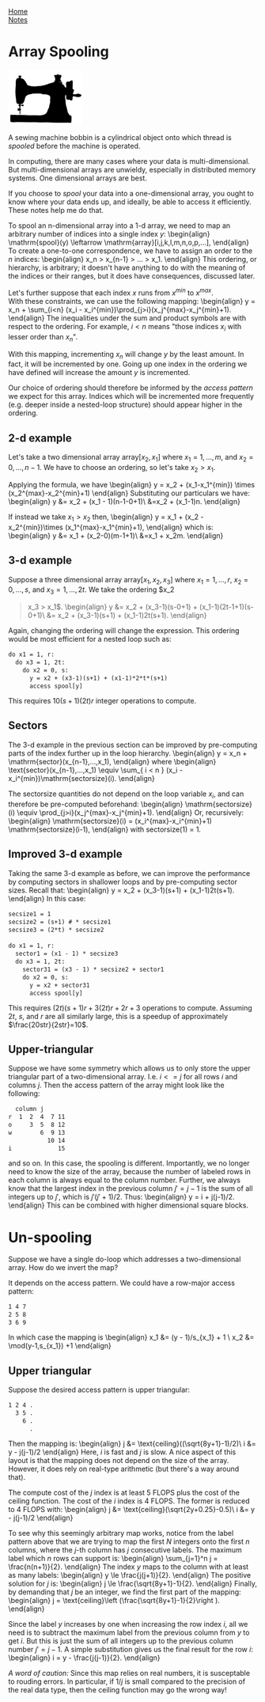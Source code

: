 [Home](../index.html)\
[Notes](../blog.html)

# Array Spooling

<img src='spool.jpg' width="150" id="profile_pic"    />

A sewing machine bobbin is a cylindrical object onto which thread is _spooled_
before the machine is operated. 

In computing, there are many cases where your data is multi-dimensional. But
multi-dimensional arrays are unwieldy, especially in distributed memory systems.
One dimensional arrays are best. 

If you choose to _spool_ your data into a one-dimensional array, you ought to
know where your data ends up, and ideally, be able to access it efficiently.
These notes help me do that.

To spool an n-dimensional array into a 1-d array, we need to map an arbitrary
number of indices into a single index $y$:
\begin{align}
    \mathrm{spool}(y) \leftarrow \mathrm{array}[i,j,k,l,m,n,o,p,...],
\end{align}
To create a one-to-one correspondence, we have to assign an order to the $n$
indices:
\begin{align}
    x_n > x_{n-1} > ... > x_1.
\end{align}
This ordering, or hierarchy, is arbitrary; it doesn't have anything to do with
the meaning of the indices or their ranges, but it does have consequences,
discussed later.

Let's further suppose that each index $x$ runs from $x^{min}$ to $x^{max}$.  
With these constraints, we can use the following mapping:
\begin{align}
    y = x_n + \sum_{i<n} (x_i - x_i^{min})\prod_{j>i}(x_j^{max}-x_j^{min}+1).
\end{align}
The inequalities under the sum and product symbols are with respect to the
ordering. For example, $i < n$ means "those indices $x_i$ with lesser order
than $x_n$".

With this mapping, incrementing $x_n$ will change $y$ by the least amount. In
fact, it will be incremented by one. Going up one index in the ordering we have
defined will increase the amount $y$ is incremented. 

Our choice of ordering
should therefore be informed by the _access pattern_ we expect for this array. 
Indices which will be incremented more frequently (e.g. deeper inside a
nested-loop structure) should appear higher in the ordering.

## 2-d example

Let's take a two dimensional array $\mathrm{array}[x_2, x_1]$ where $x_1 =
1, ..., m$, and $x_2 = 0, ..., n-1$. We have to choose an ordering, so let's
take $x_2 > x_1$.

Applying the formula, we have
\begin{align}
    y = x_2 + (x_1-x_1^{min}) \times (x_2^{max}-x_2^{min}+1)
\end{align}
Substituting our particulars we have:
\begin{align}
    y &= x_2 + (x_1 - 1)(n-1-0+1)\\
    &=x_2 + (x_1-1)n.
\end{align}

If instead we take $x_1 > x_2$ then,
\begin{align}
    y = x_1 + (x_2 - x_2^{min})\times (x_1^{max}-x_1^{min}+1),
\end{align}
which is:
\begin{align}
    y &= x_1 + (x_2-0)(m-1+1)\\
    &=x_1 + x_2m.
\end{align}

## 3-d example

Suppose a three dimensional array $\mathrm{array}[x_1, x_2, x_3]$ where $x_1 =
1, ..., r$, $x_2 = 0, ..., s$, and $x_3 = 1, ..., 2t$. We take the ordering $x_2
> x_3 > x_1$.
\begin{align}
    y &= x_2 + (x_3-1)(s-0+1) + (x_1-1)(2t-1+1)(s-0+1)\\
    &= x_2 + (x_3-1)(s+1) + (x_1-1)2t(s+1).
\end{align}

Again, changing the ordering will change the expression. This ordering would be
most efficient for a nested loop such as:
```
do x1 = 1, r:
  do x3 = 1, 2t:
    do x2 = 0, s:
      y = x2 + (x3-1)(s+1) + (x1-1)*2*t*(s+1)
      access spool[y]
```
This requires $10(s+1)(2t)r$ integer operations to compute.

## Sectors

The 3-d example in the previous section can be improved by pre-computing parts
of the index further up in the loop hierarchy. 
\begin{align}
    y = x_n + \mathrm{sector}(x_{n-1},...,x_1),
\end{align}
where 
\begin{align}
  \text{sector}(x_{n-1},...,x_1) \equiv 
  \sum_{ i < n } (x_i - x_i^{min})\mathrm{sectorsize}(i).
\end{align}


The sectorsize quantities do not depend on the loop variable $x_i$, and can
therefore be pre-computed beforehand:
\begin{align}
   \mathrm{sectorsize}(i) \equiv \prod_{j>i}(x_j^{max}-x_j^{min}+1).
\end{align}
Or, recursively:
\begin{align}
    \mathrm{sectorsize}(i) = (x_i^{max}-x_i^{min}+1) \mathrm{sectorsize}(i-1),
\end{align}
with sectorsize$(1)$ = 1.

## Improved 3-d example

Taking the same 3-d example as before, we can improve the performance by
computing sectors in shallower loops and by pre-computing sector sizes.
Recall that:
\begin{align}
    y = x_2 + (x_3-1)(s+1) + (x_1-1)2t(s+1).
\end{align}
In this case:

```
secsize1 = 1
secsize2 = (s+1) # * secsize1
secsize3 = (2*t) * secsize2

do x1 = 1, r:
  sector1 = (x1 - 1) * secsize3
  do x3 = 1, 2t:
    sector31 = (x3 - 1) * secsize2 + sector1
    do x2 = 0, s:
      y = x2 + sector31
      access spool[y]
```
This requires $(2t)(s+1)r + 3(2t)r + 2r + 3$ operations to compute. Assuming
$2t$, $s$, and $r$ are all similarly large, this is a speedup of approximately
$\frac{20str}{2str}=10$.

## Upper-triangular

Suppose we have some symmetry which allows us to only store the upper triangular
part of a two-dimensional array. I.e. $i<=j$ for all rows $i$ and columns $j$.
Then the access pattern of the array might look like the following:
```
  column j
r  1  2  4  7 11
o     3  5  8 12
w        6  9 13
           10 14
i             15
```
and so on. In this case, the spooling is different. Importantly, we no longer
need to know the size of the array, because the number of labeled rows in each
column is always equal to the column number. Further, we always know that the
largest index in the previous column $j'=j-1$ is the sum of all integers up to
$j'$, which is $j'(j'+1)/2$. Thus:
\begin{align}
y = i + j(j-1)/2.
\end{align}
This can be combined with higher dimensional square blocks.


# Un-spooling

Suppose we have a single do-loop which addresses a two-dimensional array. How do
we invert the map?

It depends on the access pattern. We could have a row-major access pattern:
```
1 4 7 
2 5 8
3 6 9
```
In which case the mapping is
\begin{align}
x_1 &= (y - 1)/s_{x_1} + 1 \\
x_2 &= \mod(y-1,s_{x_1}) +1
\end{align}

## Upper triangular

Suppose the desired access pattern is upper triangular:
```
1 2 4 .
  3 5 .
    6 .
      .
```
Then the mapping is:
\begin{align}
j &= \text{ceiling}((\sqrt{8y+1}-1)/2)\\
i &= y - j(j-1)/2
\end{align}
Here, $i$ is fast and $j$ is slow. A nice aspect of this layout is that the
mapping does not depend on the size of the array. However, it does rely on
real-type arithmetic (but there's a way around that).

The compute cost of the $j$ index is at least 5 FLOPS plus the cost of the
ceiling function. The cost of the $i$ index is 4 FLOPS. The former is reduced to
4 FLOPS with:
\begin{align}
j &= \text{ceiling}(\sqrt{2y+0.25}-0.5)\\
i &= y - j(j-1)/2
\end{align}


To see why this seemingly arbitrary map works, notice from the label pattern above
that we are trying to map the first $N$ integers onto the first $n$ columns, where
the $j$-th column has $j$ consecutive labels. The maximum label which $n$ rows
can support is:
\begin{align}
\sum_{j=1}^n j = \frac{n(n+1)}{2}.
\end{align}
The index $y$ maps to the column with at least as many labels:
\begin{align}
y \le \frac{j(j+1)}{2}.
\end{align}
The positive solution for $j$ is:
\begin{align}
j \le \frac{\sqrt{8y+1}-1}{2}.
\end{align}
Finally, by demanding that $j$ be an integer, we find the first part of the mapping:
\begin{align}
j = \text{ceiling}\left (\frac{\sqrt{8y+1}-1}{2}\right ).
\end{align}

Since the label $y$ increases by one when increasing the row index $i$, all we
need is to subtract the maximum label from the previous column from $y$ to get
$i$.  But this is just the sum of all integers up to the previous column number
$j' = j-1$. A simple substitution gives us the final result for the row $i$:
\begin{align}
i = y - \frac{j(j-1)}{2}.
\end{align}

_A word of caution:_ Since this map relies on real numbers, it is
susceptable to rouding errors. In particular, if $1/j$ is small compared to the
precision of the real data type, then the ceiling function may go the wrong way!
